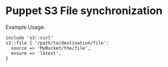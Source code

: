 # Puppet S3 File synchronization

Example Usage:

    include 's3::curl'
    s3::file { '/path/to/destination/file':
      source => 'MyBucket/the/file',
      ensure => 'latest',
    }
